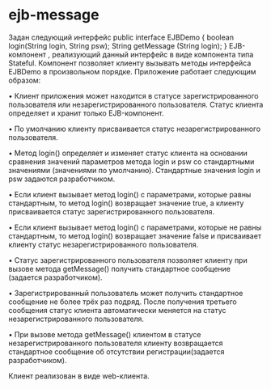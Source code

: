 # ejb-message
Задан следующий интерфейс public interface EJBDemo { boolean login(String login, String psw); String getMessage (String login); } EJB-компонент , реализующий данный интерфейс в виде компонента типа Stateful. Компонент позволяет клиенту вызывать методы интерфейса EJBDemo в произвольном порядке. Приложение работает следующим образом:

• ​Клиент приложения может находится в статусе зарегистрированного пользователя или незарегистрированного пользователя. Статус клиента определяет и хранит только EJB-компонент.

• ​По умолчанию клиенту присваивается статус незарегистрированного пользователя.

• ​Метод login() определяет и изменяет статус клиента на основании сравнения значений параметров метода login и psw со стандартными значениями (значениями по умолчанию). Стандартные значения login и psw задаются разработчиком.

• ​Если клиент вызывает метод login() с параметрами, которые равны стандартным, то метод login() возвращает значение true, а клиенту присваивается статус зарегистрированного пользователя.

• ​Если клиент вызывает метод login() с параметрами, которые не равны стандартным, то метод login() возвращает значение false и присваивает клиенту статус незарегистрированного пользователя.

• ​Статус зарегистрированного пользователя позволяет клиенту при вызове метода getMessage() получить стандартное сообщение (задается разработчиком).

• ​Зарегистрированный пользователь может получить стандартное сообщение не более трёх раз подряд. После получения третьего сообщения статус клиента автоматически меняется на статус незарегистрированного пользователя.

• ​При вызове метода getMessage() клиентом в статусе незарегистрированного пользователя клиенту возвращается стандартное сообщение об отсутствии регистрации(задается разработчиком).

Клиент реализован в виде web-клиента.
